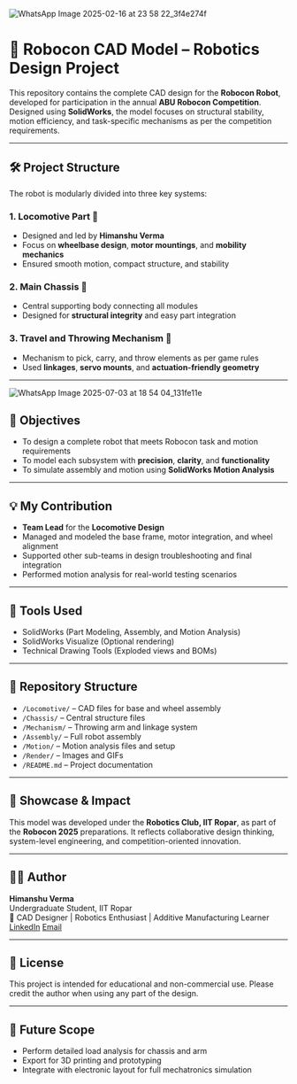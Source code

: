![WhatsApp Image 2025-02-16 at 23 58 22_3f4e274f](https://github.com/user-attachments/assets/e82d28c8-75db-484c-925a-d49bd2404452) 


# 🤖 Robocon CAD Model – Robotics Design Project

This repository contains the complete CAD design for the **Robocon Robot**, developed for participation in the annual **ABU Robocon Competition**. Designed using **SolidWorks**, the model focuses on structural stability, motion efficiency, and task-specific mechanisms as per the competition requirements.

---

## 🛠️ Project Structure

The robot is modularly divided into three key systems:

### 1. Locomotive Part 🚗
- Designed and led by **Himanshu Verma**
- Focus on **wheelbase design**, **motor mountings**, and **mobility mechanics**
- Ensured smooth motion, compact structure, and stability

### 2. Main Chassis 🔩
- Central supporting body connecting all modules
- Designed for **structural integrity** and easy part integration

### 3. Travel and Throwing Mechanism 🎯
- Mechanism to pick, carry, and throw elements as per game rules
- Used **linkages**, **servo mounts**, and **actuation-friendly geometry**

---
![WhatsApp Image 2025-07-03 at 18 54 04_131fe11e](https://github.com/user-attachments/assets/a954b9b8-adc5-42a0-b3a0-285654dc36d0)
## 🎯 Objectives

- To design a complete robot that meets Robocon task and motion requirements  
- To model each subsystem with **precision**, **clarity**, and **functionality**  
- To simulate assembly and motion using **SolidWorks Motion Analysis**

---

## 💡 My Contribution

- **Team Lead** for the **Locomotive Design**
- Managed and modeled the base frame, motor integration, and wheel alignment
- Supported other sub-teams in design troubleshooting and final integration
- Performed motion analysis for real-world testing scenarios

---

## 🧰 Tools Used

- SolidWorks (Part Modeling, Assembly, and Motion Analysis)
- SolidWorks Visualize (Optional rendering)
- Technical Drawing Tools (Exploded views and BOMs)
---

## 📁 Repository Structure

- `/Locomotive/` – CAD files for base and wheel assembly  
- `/Chassis/` – Central structure files  
- `/Mechanism/` – Throwing arm and linkage system  
- `/Assembly/` – Full robot assembly  
- `/Motion/` – Motion analysis files and setup  
- `/Render/` – Images and GIFs  
- `/README.md` – Project documentation  

---

## 📢 Showcase & Impact

This model was developed under the **Robotics Club, IIT Ropar**, as part of the **Robocon 2025** preparations. It reflects collaborative design thinking, system-level engineering, and competition-oriented innovation.

---

## 👨‍💻 Author

**Himanshu Verma**  
Undergraduate Student, IIT Ropar  
🚀 CAD Designer | Robotics Enthusiast | Additive Manufacturing Learner  
[LinkedIn]([https://www.linkedin.com/in/your-profile](https://www.linkedin.com/in/himanshu-verma-18329728a))  [Email](himanshu.workspace21@gmail.com)

---

## 📜 License

This project is intended for educational and non-commercial use. Please credit the author when using any part of the design.

---

## 📌 Future Scope

- Perform detailed load analysis for chassis and arm  
- Export for 3D printing and prototyping  
- Integrate with electronic layout for full mechatronics simulation

